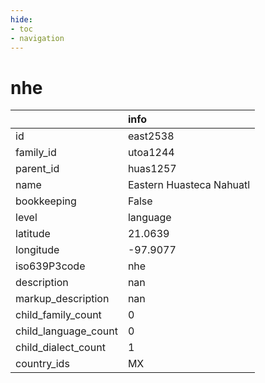 ```yaml
---
hide:
- toc
- navigation
---
```

# nhe
|                      | info                     |
|:---------------------|:-------------------------|
| id                   | east2538                 |
| family_id            | utoa1244                 |
| parent_id            | huas1257                 |
| name                 | Eastern Huasteca Nahuatl |
| bookkeeping          | False                    |
| level                | language                 |
| latitude             | 21.0639                  |
| longitude            | -97.9077                 |
| iso639P3code         | nhe                      |
| description          | nan                      |
| markup_description   | nan                      |
| child_family_count   | 0                        |
| child_language_count | 0                        |
| child_dialect_count  | 1                        |
| country_ids          | MX                       |